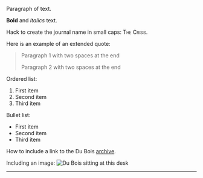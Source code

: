 <!--
title:   Homes
author:  Du Bois, W.E.B.
journal: The Crisis
year:    1912
volume:  3
issue:   5
pages:   200-201
-->

Paragraph of text.

**Bold** and *italics* text.

Hack to create the journal name in small caps: <span style="font-variant:small-caps;">The Crisis</span>.

Here is an example of an extended quote:

> Paragraph 1 with two spaces at the end   <p> Paragraph 2 with two spaces at the end

Ordered list:
1. First item
2. Second item
3. Third item

Bullet list:
- First item
- Second item
- Third item

How to include a link to the Du Bois [archive](https://credo.library.umass.edu/view/collection/mums312).

Including an image: ![Du Bois sitting at this desk](http://www.dareyoufight.org/_images/nypl.digitalcollections.510d47dc-8fb3-a3d9-e040-e00a18064a99.001.w.jpg)

______________
